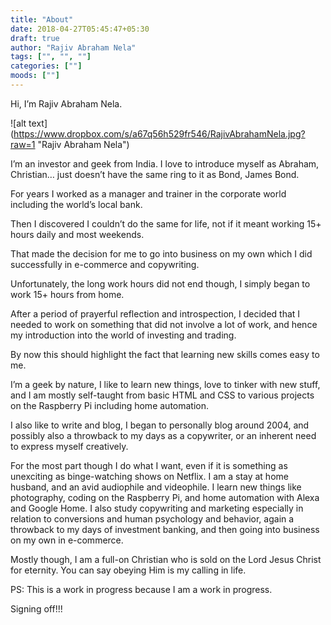 ```yaml
---
title: "About"
date: 2018-04-27T05:45:47+05:30
draft: true
author: "Rajiv Abraham Nela"
tags: ["", "", ""]
categories: [""]
moods: [""]
---
```

Hi, I’m Rajiv Abraham Nela.

![alt text] (https://www.dropbox.com/s/a67q56h529fr546/RajivAbrahamNela.jpg?raw=1 "Rajiv Abraham Nela")

I’m an investor and geek from India. I love to introduce myself as Abraham, Christian… just doesn’t have the same ring to it as Bond, James Bond.

For years I worked as a manager and trainer in the corporate world including the world’s local bank.

Then I discovered I couldn’t do the same for life, not if it meant working 15+ hours daily and most weekends.

That made the decision for me to go into business on my own which I did successfully in e-commerce and copywriting.

Unfortunately, the long work hours did not end though, I simply began to work 15+ hours from home.

After a period of prayerful reflection and introspection, I decided that I needed to work on something that did not involve a lot of work, and hence my introduction into the world of investing and trading.

By now this should highlight the fact that learning new skills comes easy to me.

I’m a geek by nature, I like to learn new things, love to tinker with new stuff, and I am mostly self-taught from basic HTML and CSS to various projects on the Raspberry Pi including home automation.

I also like to write and blog, I began to personally blog around 2004, and possibly also a throwback to my days as a copywriter, or an inherent need to express myself creatively.

For the most part though I do what I want, even if it is something as unexciting as binge-watching shows on Netflix. I am a stay at home husband, and an avid audiophile and videophile. I learn new things like photography, coding on the Raspberry Pi, and home automation with Alexa and Google Home. I also study copywriting and marketing especially in relation to conversions and human psychology and behavior, again a throwback to my days of investment banking, and then going into business on my own in e-commerce.

Mostly though, I am a full-on Christian who is sold on the Lord Jesus Christ for eternity. You can say obeying Him is my calling in life.

PS: This is a work in progress because I am a work in progress.

Signing off!!!